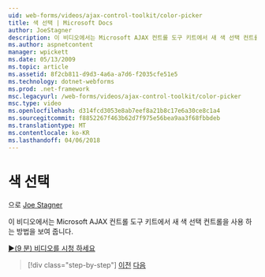 ```yaml
---
uid: web-forms/videos/ajax-control-toolkit/color-picker
title: 색 선택 | Microsoft Docs
author: JoeStagner
description: 이 비디오에서는 Microsoft AJAX 컨트롤 도구 키트에서 새 색 선택 컨트롤을 사용 하는 방법을 보여 줍니다.
ms.author: aspnetcontent
manager: wpickett
ms.date: 05/13/2009
ms.topic: article
ms.assetid: 8f2cb811-d9d3-4a6a-a7d6-f2035cfe51e5
ms.technology: dotnet-webforms
ms.prod: .net-framework
msc.legacyurl: /web-forms/videos/ajax-control-toolkit/color-picker
msc.type: video
ms.openlocfilehash: d314fcd3053e8ab7eef8a21b8c17e6a30ce8c1a4
ms.sourcegitcommit: f8852267f463b62d7f975e56bea9aa3f68fbbdeb
ms.translationtype: MT
ms.contentlocale: ko-KR
ms.lasthandoff: 04/06/2018
---
```

<a name="color-picker"></a>색 선택
====================
으로 [Joe Stagner](https://github.com/JoeStagner)

이 비디오에서는 Microsoft AJAX 컨트롤 도구 키트에서 새 색 선택 컨트롤을 사용 하는 방법을 보여 줍니다.

[&#9654;(9 분) 비디오를 시청 하세요](https://channel9.msdn.com/Blogs/ASP-NET-Site-Videos/color-picker)

> [!div class="step-by-step"]
> [이전](control-extenders.md)
> [다음](combo-box.md)
